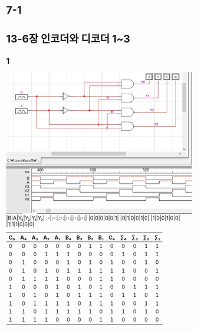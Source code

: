 # 7-1
# 13-6장 인코더와 디코더 1~3
## 1
![1](img13_6/1.JPG)
|B|A|Y₃|Y₂|Y₁|Y₀|
:-|:-:|:-:|:-:|:-:|:-:|
|0|0|0|0|0|1|
|0|1|0|0|1|0|
|1|0|0|1|0|0|
|1|1|1|0|0|0|




|C₀|A₄|A₃|A₂|A₁|B₄|B₃|B₂|B₁|C₄|∑₄|∑₃|∑₂|∑₁|
:-|:-:|:-:|:-:|:-:|:-:|:-:|:-:|:-:|:-:|:-:|:-:|:-:|:-:|
|0|0|0|0|0|0|0|1|1|0|0|0|1|1|
|0|0|0|1|1|1|0|0|0|0|1|0|1|1|
|0|1|0|0|0|1|0|1|0|1|0|0|1|0|
|0|1|0|1|0|1|1|1|1|1|1|0|0|1|
|0|1|1|1|1|0|0|0|1|1|0|0|0|0|
|1|0|0|0|1|0|1|0|1|0|0|1|1|1|
|1|0|1|0|1|0|1|1|1|0|1|1|0|1|
|1|0|1|1|1|1|0|1|1|1|0|0|1|1|
|1|1|0|1|1|1|1|1|0|1|1|0|1|0|
|1|1|1|1|0|0|0|0|1|1|0|0|0|0|
